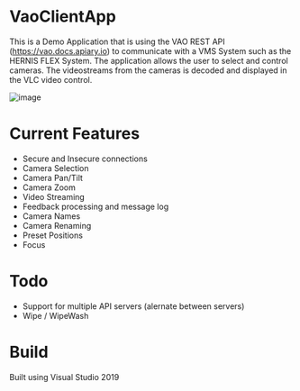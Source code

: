 # VaoClientApp
This is a Demo Application that is using the VAO REST API (https://vao.docs.apiary.io) to communicate with a VMS System such as the HERNIS FLEX System.
The application allows the user to select and control cameras. The videostreams from the cameras is decoded and displayed in the VLC video control.

![image](https://user-images.githubusercontent.com/14876765/186030122-35416658-3c92-4057-8f99-578b019ba4e9.png)

# Current Features
- Secure and Insecure connections
- Camera Selection
- Camera Pan/Tilt
- Camera Zoom
- Video Streaming
- Feedback processing and message log
- Camera Names
- Camera Renaming
- Preset Positions
- Focus

# Todo
- Support for multiple API servers (alernate between servers)
- Wipe / WipeWash

# Build
Built using Visual Studio 2019
